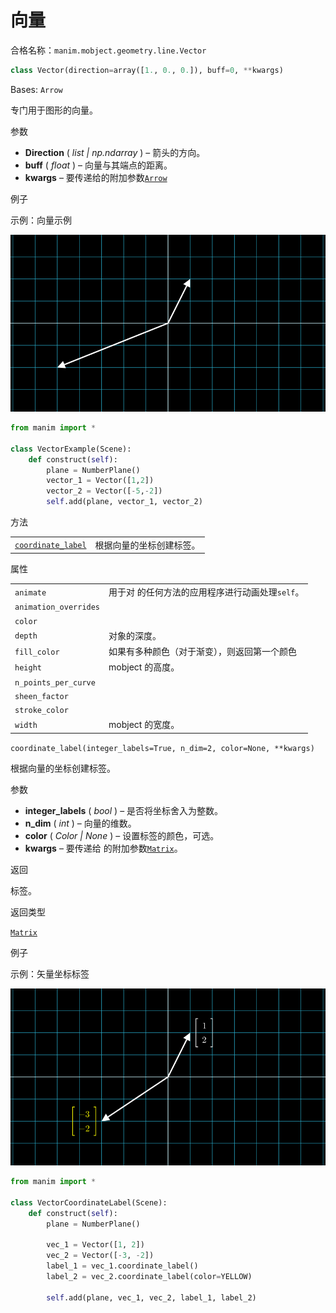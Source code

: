 # 向量

合格名称：`manim.mobject.geometry.line.Vector`

```py
class Vector(direction=array([1., 0., 0.]), buff=0, **kwargs)
```

Bases: `Arrow`

专门用于图形的向量。

参数

- **Direction** ( _list_ _|_ _np.ndarray_ ) – 箭头的方向。
- **buff** ( _float_ ) – 向量与其端点的距离。
- **kwargs** – 要传递给的附加参数[`Arrow`]()

例子

示例：向量示例

![VectorExample-1.png](../../static/VectorExample-1.png)


```py
from manim import *

class VectorExample(Scene):
    def construct(self):
        plane = NumberPlane()
        vector_1 = Vector([1,2])
        vector_2 = Vector([-5,-2])
        self.add(plane, vector_1, vector_2)
```


方法

|||
|-|-|
[`coordinate_label`]()|根据向量的坐标创建标签。


属性

|||
|-|-|
`animate`|用于对 的任何方法的应用程序进行动画处理`self`。
`animation_overrides`|
`color`|
`depth`|对象的深度。
`fill_color`|如果有多种颜色（对于渐变），则返回第一个颜色
`height`|mobject 的高度。
`n_points_per_curve`|
`sheen_factor`|
`stroke_color`|
`width`|mobject 的宽度。


`coordinate_label(integer_labels=True, n_dim=2, color=None, **kwargs)`

根据向量的坐标创建标签。

参数

- **integer_labels** ( _bool_ ) – 是否将坐标舍入为整数。
- **n_dim** ( _int_ ) – 向量的维数。
- **color** ( _Color_ _|_ _None_ ) – 设置标签的颜色，可选。
- **kwargs** – 要传递给 的附加参数[`Matrix`]()。

返回

标签。

返回类型

[`Matrix`]()

例子

示例：矢量坐标标签

![VectorCooperativeLabel-1.png](../../static/VectorCoordinateLabel-1.png)


```py
from manim import *

class VectorCoordinateLabel(Scene):
    def construct(self):
        plane = NumberPlane()

        vec_1 = Vector([1, 2])
        vec_2 = Vector([-3, -2])
        label_1 = vec_1.coordinate_label()
        label_2 = vec_2.coordinate_label(color=YELLOW)

        self.add(plane, vec_1, vec_2, label_1, label_2)
```

